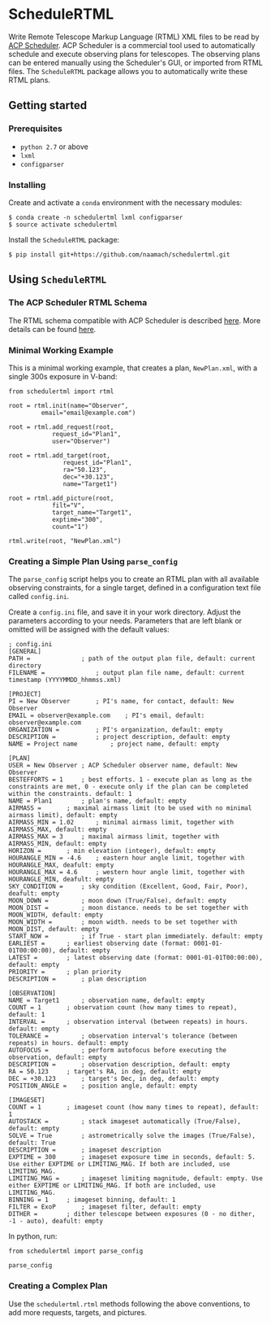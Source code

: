 # ScheduleRTML

Write Remote Telescope Markup Language (RTML) XML files to be read by [ACP Scheduler](http://scheduler.dc3.com/).
ACP Scheduler is a commercial tool used to automatically schedule and execute observing plans for telescopes.
The observing plans can be entered manually using the Scheduler's GUI, or imported from RTML files.
The `ScheduleRTML` package allows you to automatically write these RTML plans.

## Getting started

### Prerequisites

* `python 2.7` or above
* `lxml`
* `configparser`

### Installing

Create and activate a `conda` environment with the necessary modules:
```
$ conda create -n schedulertml lxml configparser
$ source activate schedulertml
```
Install the `ScheduleRTML` package:
```
$ pip install git+https://github.com/naamach/schedulertml.git
```

## Using `ScheduleRTML`

### The ACP Scheduler RTML Schema

The RTML schema compatible with ACP Scheduler is described [here](http://solo.dc3.com/ar/RefDocs/HelpFiles/ACPScheduler81Help/images/rtmlschema.png).
More details can be found [here](http://solo.dc3.com/ar/RefDocs/HelpFiles/ACPScheduler81Help/ImportExport.htm#rtml).

### Minimal Working Example

This is a minimal working example, that creates a plan, `NewPlan.xml`, with a single 300s exposure in V-band:

```
from schedulertml import rtml

root = rtml.init(name="Observer",
		 email="email@example.com")

root = rtml.add_request(root,
			request_id="Plan1",
			user="Observer")

root = rtml.add_target(root,
		       request_id="Plan1",
		       ra="50.123",
		       dec="+30.123",
		       name="Target1")

root = rtml.add_picture(root,
			filt="V",
			target_name="Target1",
			exptime="300",
			count="1")

rtml.write(root, "NewPlan.xml")
```

### Creating a Simple Plan Using `parse_config`

The `parse_config` script helps you to create an RTML plan with all available observing constraints, for a single target, defined in a configuration text file called `config.ini`.

Create a `config.ini` file, and save it in your work directory. Adjust the parameters according to your needs. Parameters that are left blank or omitted will be assigned with the default values:

```
; config.ini
[GENERAL]
PATH = 				; path of the output plan file, default: current directory
FILENAME =  			; output plan file name, default: current timestamp (YYYYMMDD_hhmmss.xml)

[PROJECT]
PI = New Observer 		; PI's name, for contact, default: New Observer
EMAIL = observer@example.com 	; PI's email, default: observer@example.com
ORGANIZATION = 			; PI's organization, default: empty
DESCRIPTION = 			; project description, default: empty
NAME = Project name 		; project name, default: empty

[PLAN]
USER = New Observer	; ACP Scheduler observer name, default: New Observer
BESTEFFORTS = 1 	; best efforts. 1 - execute plan as long as the constraints are met, 0 - execute only if the plan can be completed within the constraints. default: 1
NAME = Plan1 		; plan's name, default: empty
AIRMASS = 		; maximal airmass limit (to be used with no minimal airmass limit), default: empty
AIRMASS_MIN = 1.02  	; minimal airmass limit, together with AIRMASS_MAX, default: empty
AIRMASS_MAX = 3 	; maximal airmass limit, together with AIRMASS_MIN, default: empty
HORIZON = 		; min elevation (integer), default: empty
HOURANGLE_MIN = -4.6 	; eastern hour angle limit, together with HOURANGLE_MAX, deafult: empty
HOURANGLE_MAX = 4.6 	; western hour angle limit, together with HOURANGLE_MIN, deafult: empty
SKY_CONDITION = 	; sky condition (Excellent, Good, Fair, Poor), deafult: empty
MOON_DOWN = 		; moon down (True/False), default: empty
MOON_DIST = 		; moon distance. needs to be set together with MOON_WIDTH, default: empty
MOON_WIDTH = 		; moon width. needs to be set together with MOON_DIST, default: empty
START_NOW = 		; if True - start plan immediately. default: empty
EARLIEST = 		; earliest observing date (format: 0001-01-01T00:00:00), default: empty
LATEST = 		; latest observing date (format: 0001-01-01T00:00:00), default: empty
PRIORITY = 		; plan priority
DESCRIPTION = 		; plan description

[OBSERVATION]
NAME = Target1		; observation name, default: empty
COUNT = 1		; observation count (how many times to repeat), default: 1
INTERVAL = 		; observation interval (between repeats) in hours. default: empty
TOLERANCE =  		; observation interval's tolerance (between repeats) in hours. default: empty
AUTOFOCUS = 		; perform autofocus before executing the observation, default: empty
DESCRIPTION = 		; observation description, default: empty
RA = 50.123		; target's RA, in deg, default: empty
DEC = +30.123		; target's Dec, in deg, default: empty
POSITION_ANGLE = 	; position angle, default: empty

[IMAGESET]
COUNT = 1		; imageset count (how many times to repeat), default: 1
AUTOSTACK = 		; stack imageset automatically (True/False), default: empty
SOLVE = True		; astrometrically solve the images (True/False), default: True
DESCRIPTION = 		; imageset description
EXPTIME = 300 		; imageset exposure time in seconds, default: 5. Use either EXPTIME or LIMITING_MAG. If both are included, use LIMITING_MAG.
LIMITING_MAG = 		; imageset limiting magnitude, default: empty. Use either EXPTIME or LIMITING_MAG. If both are included, use LIMITING_MAG.
BINNING = 1		; imageset binning, default: 1
FILTER = ExoP		; imageset filter, default: empty
DITHER = 		; dither telescope between exposures (0 - no dither, -1 - auto), deafult: empty
```

In python, run:

```
from schedulertml import parse_config

parse_config
```

### Creating a Complex Plan

Use the `schedulertml.rtml` methods following the above conventions, to add more requests, targets, and pictures.
